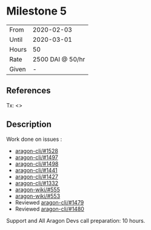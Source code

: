 # Milestone 5

|       |                  |
| ----- | ---------------- |
| From  | 2020-02-03       |
| Until | 2020-03-01       |
| Hours | 50               |
| Rate  | 2500 DAI @ 50/hr |
| Given | -                |

## References

Tx: <>

## Description

Work done on issues :
 - [aragon-cli/#1528](https://github.com/aragon/aragon-cli/issues/1528)
 - [aragon-cli/#1497](https://github.com/aragon/aragon-cli/pull/1497)
 - [aragon-cli/#1498](https://github.com/aragon/aragon-cli/pull/1498)
 - [aragon-cli/#1441](https://github.com/aragon/aragon-cli/pull/1441)
 - [aragon-cli/#1427](https://github.com/aragon/aragon-cli/pull/1427)
 - [aragon-cli/#1332](https://github.com/aragon/aragon-cli/pull/1332)
 - [aragon-wiki/#555](https://github.com/aragon/aragon-wiki/pull/555)
 - [aragon-wiki/#553](https://github.com/aragon/aragon-wiki/pull/553)
 - Reviewed [aragon-cli/#1479](https://github.com/aragon/aragon-cli/pull/1479)
 - Reviewed [aragon-cli/#1480](https://github.com/aragon/aragon-cli/pull/1480)

 Support and All Aragon Devs call preparation: 10 hours.
